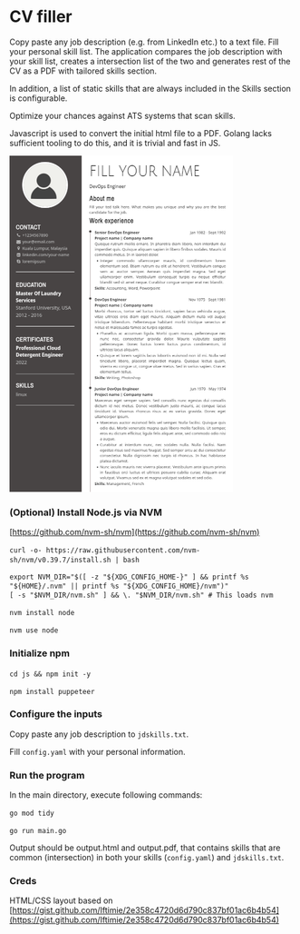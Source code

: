 

# CV filler

Copy paste any job description (e.g. from LinkedIn etc.) to a text file. Fill your personal skill list. The application compares the job description with your skill list, creates a intersection list of the two and generates rest of the CV as a PDF with tailored skills section.

In addition, a list of static skills that are always included in the Skills section is configurable.

Optimize your chances against ATS systems that scan skills.

Javascript is used to convert the initial html file to a PDF. Golang lacks sufficient tooling to do this, and it is trivial and fast in JS.


![Example](example.png)

### (Optional) Install Node.js via NVM

[https://github.com/nvm-sh/nvm](https://github.com/nvm-sh/nvm)


`curl -o- https://raw.githubusercontent.com/nvm-sh/nvm/v0.39.7/install.sh | bash`

```
export NVM_DIR="$([ -z "${XDG_CONFIG_HOME-}" ] && printf %s "${HOME}/.nvm" || printf %s "${XDG_CONFIG_HOME}/nvm")"
[ -s "$NVM_DIR/nvm.sh" ] && \. "$NVM_DIR/nvm.sh" # This loads nvm
```

`nvm install node`

`nvm use node`


### Initialize npm

`cd js && npm init -y`

`npm install puppeteer`


### Configure the inputs

Copy paste any job description to `jdskills.txt`.

Fill `config.yaml` with your personal information.

### Run the program

In the main directory, execute following commands:

`go mod tidy`

`go run main.go`

Output should be output.html and output.pdf, that contains skills that are common (intersection) in both your skills (`config.yaml`) and `jdskills.txt`.

### Creds

HTML/CSS layout based on [https://gist.github.com/Iftimie/2e358c4720d6d790c837bf01ac6b4b54](https://gist.github.com/Iftimie/2e358c4720d6d790c837bf01ac6b4b54)

